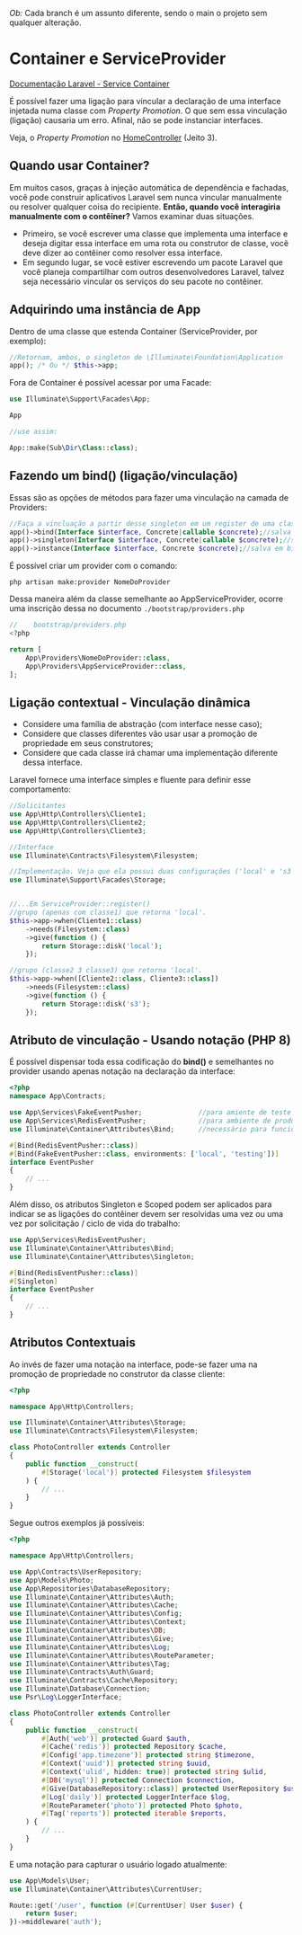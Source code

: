 _Ob:_ Cada branch é um assunto diferente, sendo o main o projeto sem qualquer alteração.

# Container e ServiceProvider

[Documentação Laravel - Service Container](https://laravel.com/docs/12.x/container)

É possível fazer uma ligação para vincular a declaração de uma interface injetada numa classe com _Property Promotion_. O que sem essa vinculação (ligação) causaria um erro. Afinal, não se pode instanciar interfaces.

Veja, o _Property Promotion_ no [HomeController](https://github.com/Grabium/Laravel-cases/blob/1-service-container-e-service-provider/app/Http/Controllers/HomeController.php) (Jeito 3).

## Quando usar Container?

Em muitos casos, graças à injeção automática de dependência e fachadas, você pode construir aplicativos Laravel sem nunca vincular manualmente ou resolver qualquer coisa do recipiente. **Então, quando você interagiria manualmente com o contêiner?** Vamos examinar duas situações.

- Primeiro, se você escrever uma classe que implementa uma interface e deseja digitar essa interface em uma rota ou construtor de classe, você deve dizer ao contêiner como resolver essa interface.
- Em segundo lugar, se você estiver escrevendo um pacote Laravel que você planeja compartilhar com outros desenvolvedores Laravel, talvez seja necessário vincular os serviços do seu pacote no contêiner.


## Adquirindo uma instância de App

Dentro de uma classe que estenda Container (ServiceProvider, por exemplo):

```php
//Retornam, ambos, o singleton de \Illuminate\Foundation\Application
app(); /* Ou */ $this->app;
```


Fora de Container é possível acessar por uma Facade:

```php
use Illuminate\Support\Facades\App;

App

//use assim:

App::make(Sub\Dir\Class::class);
```


## Fazendo um bind() (ligação/vinculação)

Essas são as opções de métodos para fazer uma vinculação na camada de Providers:


```php
//Faça a vincluação a partir desse singleton em um register de uma classe que herda de SeviceProvider:
app()->bind(Interface $interface, Concrete|callable $concrete);//salva em bindingns e cria uma nova instância a cada chamada.
app()->singleton(Interface $interface, Concrete|callable $concrete);//salva em bindings e instances para chamadas futuras.
app()->instance(Interface $interface, Concrete $concrete);//salva em bindings e instances para chamadas futuras.
```

É possível criar um provider com o comando:

`php artisan make:provider NomeDoProvider`

Dessa maneira além da classe semelhante ao AppServiceProvider, ocorre uma inscrição dessa no documento `./bootstrap/providers.php`

```php
//    bootstrap/providers.php
<?php

return [
    App\Providers\NomeDoProvider::class,
    App\Providers\AppServiceProvider::class,
];
```

## Ligação contextual - Vinculação dinâmica

- Considere uma família de abstração (com interface nesse caso);
- Considere que classes diferentes vão usar usar a promoção de propriedade em seus construtores;
- Considere que cada classe irá chamar uma implementação diferente dessa interface.

Laravel fornece uma interface simples e fluente para definir esse comportamento:

```php
//Solicitantes
use App\Http\Controllers\Cliente1;
use App\Http\Controllers\Cliente2;
use App\Http\Controllers\Cliente3;

//Interface
use Illuminate\Contracts\Filesystem\Filesystem;

//Implementação. Veja que ela possui duas configurações ('local' e 's3') mas poderiam ser duas classes contretas
use Illuminate\Support\Facades\Storage;


//...Em ServiceProvider::register() 
//grupo (apenas com classe1) que retorna 'local'.
$this->app->when(Cliente1::class)
    ->needs(Filesystem::class)
    ->give(function () {
        return Storage::disk('local');
    });

//grupo (classe2 3 classe3) que retorna 'local'.
$this->app->when([Cliente2::class, Cliente3::class])
    ->needs(Filesystem::class)
    ->give(function () {
        return Storage::disk('s3');
    });
```

## Atributo de vinculação - Usando notação (PHP 8)

É possível dispensar toda essa codificação do **bind()** e semelhantes no provider usando apenas notação na declaração da interface:

```php
<?php
namespace App\Contracts;

use App\Services\FakeEventPusher;              //para amiente de teste e local (desenvolvimento).
use App\Services\RedisEventPusher;             //para ambiente de produção.
use Illuminate\Container\Attributes\Bind;      //necessário para funcionamento da notação.

#[Bind(RedisEventPusher::class)]
#[Bind(FakeEventPusher::class, environments: ['local', 'testing'])]
interface EventPusher
{
    // ...
}
```

Além disso, os atributos Singleton e Scoped podem ser aplicados para indicar se as ligações do contêiner devem ser resolvidas uma vez ou uma vez por solicitação / ciclo de vida do trabalho:

```php
use App\Services\RedisEventPusher;
use Illuminate\Container\Attributes\Bind;
use Illuminate\Container\Attributes\Singleton;

#[Bind(RedisEventPusher::class)]
#[Singleton]
interface EventPusher
{
    // ...
}
```
## Atributos Contextuais

Ao invés de fazer uma notação na interface, pode-se fazer uma na promoção de propriedade no construtor da classe cliente:

```php
<?php

namespace App\Http\Controllers;

use Illuminate\Container\Attributes\Storage;
use Illuminate\Contracts\Filesystem\Filesystem;

class PhotoController extends Controller
{
    public function __construct(
        #[Storage('local')] protected Filesystem $filesystem
    ) {
        // ...
    }
}
```

Segue outros exemplos já possíveis:

```php
<?php

namespace App\Http\Controllers;

use App\Contracts\UserRepository;
use App\Models\Photo;
use App\Repositories\DatabaseRepository;
use Illuminate\Container\Attributes\Auth;
use Illuminate\Container\Attributes\Cache;
use Illuminate\Container\Attributes\Config;
use Illuminate\Container\Attributes\Context;
use Illuminate\Container\Attributes\DB;
use Illuminate\Container\Attributes\Give;
use Illuminate\Container\Attributes\Log;
use Illuminate\Container\Attributes\RouteParameter;
use Illuminate\Container\Attributes\Tag;
use Illuminate\Contracts\Auth\Guard;
use Illuminate\Contracts\Cache\Repository;
use Illuminate\Database\Connection;
use Psr\Log\LoggerInterface;

class PhotoController extends Controller
{
    public function __construct(
        #[Auth('web')] protected Guard $auth,
        #[Cache('redis')] protected Repository $cache,
        #[Config('app.timezone')] protected string $timezone,
        #[Context('uuid')] protected string $uuid,
        #[Context('ulid', hidden: true)] protected string $ulid,
        #[DB('mysql')] protected Connection $connection,
        #[Give(DatabaseRepository::class)] protected UserRepository $users,
        #[Log('daily')] protected LoggerInterface $log,
        #[RouteParameter('photo')] protected Photo $photo,
        #[Tag('reports')] protected iterable $reports,
    ) {
        // ...
    }
}
```

E uma notação para capturar o usuário logado atualmente:

```php
use App\Models\User;
use Illuminate\Container\Attributes\CurrentUser;

Route::get('/user', function (#[CurrentUser] User $user) {
    return $user;
})->middleware('auth');
```
